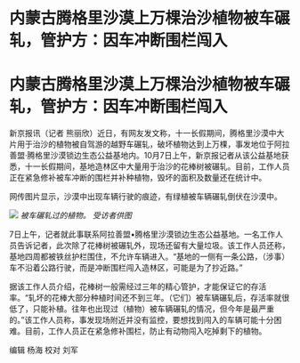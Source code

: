 # 内蒙古腾格里沙漠上万棵治沙植物被车碾轧，管护方：因车冲断围栏闯入

# 内蒙古腾格里沙漠上万棵治沙植物被车碾轧，管护方：因车冲断围栏闯入

新京报讯（记者
熊丽欣）近日，有网友发文称，十一长假期间，腾格里沙漠中大片用于治沙的植物被自驾游的越野车碾轧，破坏植物达到上万棵，事发地位于阿拉善盟·腾格里沙漠锁边生态公益基地内。10月7日上午，新京报记者从该公益基地获悉，十一长假期间，基地造林区中大量用于治沙的花棒树被碾轧。目前，工作人员正在紧急修补被车冲断的围栏并补种植物，毁坏的面积及数量还在统计中。

网传图片显示，沙漠中出现车辆行驶的痕迹，有绿植被车辆碾轧倒伏在沙漠中。

![](https://inews.gtimg.com/om_bt/O45w82mZHOHbgtTZ23Ko9QgD8vEjc3oNxomOcJPeq1vOEAA/1000)
_被车碾轧过的植物。 受访者供图_

7日上午，记者就此事联系阿拉善盟•腾格里沙漠锁边生态公益基地。一名工作人员告诉记者，此次除了花棒树被碾轧外，现场还留有大量垃圾。该工作人员还称，基地四周都被铁丝护栏围住，不允许车辆进入。“基地的一侧有一条公路，（涉事）车不沿着公路行驶，而是冲断围栏闯入造林区，可能是为了抄近路。”

据该工作人员介绍，花棒树一般需经过三年的精心管护，才能保证它的存活率。“轧坏的花棒大部分种植时间还不到三年。（它们）被车辆碾轧后，存活率就很低了，只能补植。往年也出现过（植物）被车辆碾轧的情况，但今年是最严重的。”该工作人员称，事发现场附近并没有监控，要想找到闯入的车辆可能十分困难。目前，工作人员正在紧急修补围栏，防止有动物闯入吃掉剩下的植物。

编辑 杨海 校对 刘军

